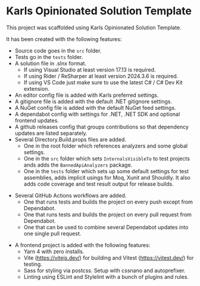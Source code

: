 # Karls Opinionated Solution Template

This project was scaffolded using Karls Opinionated Solution Template.

It has been created with the following features:

* Source code goes in the `src` folder.
* Tests go in the `tests` folder.
* A solution file in .slnx format.
  * If using Visual Studio at least version 17.13 is required.
  * If using Rider / ReSharper at least version 2024.3.6 is required.
  * If using VS Code just make sure to use the latest C# / C# Dev Kit extension.
* An editor config file is added with Karls preferred settings.
* A gitignore file is added with the default .NET gitignore settings.
* A NuGet config file is added with the default NuGet feed settings.
* A dependabot config with settings for .NET, .NET SDK and optional frontend updates.
* A github releases config that groups contributions so that dependency updates are listed
  separately.
* Several Directory.Build.props files are added.
  * One in the root folder which references analyzers and some global settings.
  * One in the `src` folder which sets `InternalsVisibleTo` to test projects ands
    adds the `BannedApiAnalyzers` package.
  * One in the `tests` folder which sets up some default settings for test assemblies,
    adds implicit usings for Moq, Xunit and Shouldly. It also adds code coverage and
    test result output for release builds.
<!--#if (includeGithubActions)-->
* Several GitHub Actions workflows are added.
  * One that runs tests and builds the project on every push except from Dependabot.
  * One that runs tests and builds the project on every pull request from Dependabot.
  * One that can be used to combine several Dependabot updates into one single pull request.
<!--#endif-->
<!--#if (addFrontendProject)-->
* A frontend project is added with the following features:
  * Yarn 4 with zero installs.
  * Vite (<https://vitejs.dev/>) for building and Vitest (<https://vitest.dev/>) for testing.
  * Sass for styling via postcss. Setup with cssnano and autoprefixer.
  * Linting using ESLint and Stylelint with a bunch of plugins and rules.
<!--#endif-->
